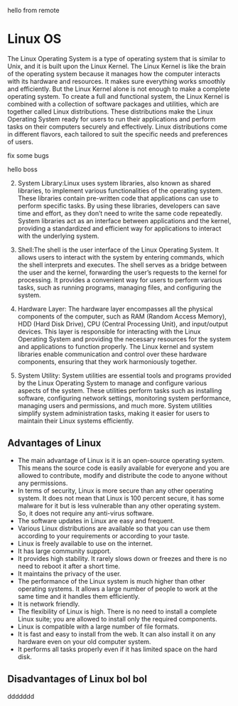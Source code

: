 hello from remote
# Linux OS
The Linux Operating System is a type of operating system that is similar to Unix, and it is built upon the Linux Kernel. The Linux Kernel is like the brain of the operating system because it manages how the computer interacts with its hardware and resources. It makes sure everything works smoothly and efficiently. But the Linux Kernel alone is not enough to make a complete operating system. To create a full and functional system, the Linux Kernel is combined with a collection of software packages and utilities, which are together called Linux distributions. These distributions make the Linux Operating System ready for users to run their applications and perform tasks on their computers securely and effectively. Linux distributions come in different flavors, each tailored to suit the specific needs and preferences of users.


fix some bugs



hello boss

2. System Library:Linux uses system libraries, also known as shared libraries, to implement various functionalities of the operating system. These libraries contain pre-written code that applications can use to perform specific tasks. By using these libraries, developers can save time and effort, as they don’t need to write the same code repeatedly. System libraries act as an interface between applications and the kernel, providing a standardized and efficient way for applications to interact with the underlying system.

3. Shell:The shell is the user interface of the Linux Operating System. It allows users to interact with the system by entering commands, which the shell interprets and executes. The shell serves as a bridge between the user and the kernel, forwarding the user’s requests to the kernel for processing. It provides a convenient way for users to perform various tasks, such as running programs, managing files, and configuring the system.

4. Hardware Layer: The hardware layer encompasses all the physical components of the computer, such as RAM (Random Access Memory), HDD (Hard Disk Drive), CPU (Central Processing Unit), and input/output devices. This layer is responsible for interacting with the Linux Operating System and providing the necessary resources for the system and applications to function properly. The Linux kernel and system libraries enable communication and control over these hardware components, ensuring that they work harmoniously together.
5. System Utility: System utilities are essential tools and programs provided by the Linux Operating System to manage and configure various aspects of the system. These utilities perform tasks such as installing software, configuring network settings, monitoring system performance, managing users and permissions, and much more. System utilities simplify system administration tasks, making it easier for users to maintain their Linux systems efficiently.

## Advantages of Linux
* The main advantage of Linux is it is an open-source operating system. This means the source code is easily available for everyone and you are allowed to contribute, modify and distribute the code to anyone without any permissions.
* In terms of security, Linux is more secure than any other operating system. It does not mean that Linux is 100 percent secure, it has some malware for it but is less vulnerable than any other operating system. So, it does not require any anti-virus software.
* The software updates in Linux are easy and frequent.
* Various Linux distributions are available so that you can use them according to your requirements or according to your taste.
* Linux is freely available to use on the internet.
* It has large community support.
* It provides high stability. It rarely slows down or freezes and there is no need to reboot it after a short time.
* It maintains the privacy of the user.
* The performance of the Linux system is much higher than other operating systems. It allows a large number of people to work at the same time and it handles them efficiently.
* It is network friendly.
* The flexibility of Linux is high. There is no need to install a complete Linux suite; you are allowed to install only the required components.
* Linux is compatible with a large number of file formats.
* It is fast and easy to install from the web. It can also install it on any hardware even on your old computer system.
* It performs all tasks properly even if it has limited space on the hard disk.

## Disadvantages of Linux bol bol

ddddddd
